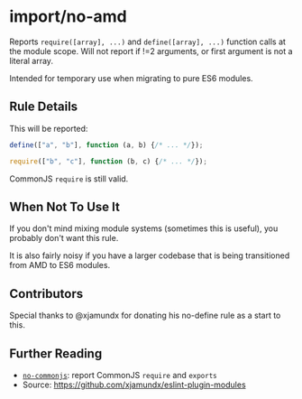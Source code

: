 # import/no-amd

Reports `require([array], ...)` and `define([array], ...)` function calls at the
module scope. Will not report if !=2 arguments, or first argument is not a
literal array.

Intended for temporary use when migrating to pure ES6 modules.

## Rule Details

This will be reported:

```js
define(["a", "b"], function (a, b) {/* ... */});

require(["b", "c"], function (b, c) {/* ... */});
```

CommonJS `require` is still valid.

## When Not To Use It

If you don't mind mixing module systems (sometimes this is useful), you probably
don't want this rule.

It is also fairly noisy if you have a larger codebase that is being transitioned
from AMD to ES6 modules.

## Contributors

Special thanks to @xjamundx for donating his no-define rule as a start to this.

## Further Reading

- [`no-commonjs`](./no-commonjs.md): report CommonJS `require` and `exports`
- Source: https://github.com/xjamundx/eslint-plugin-modules
